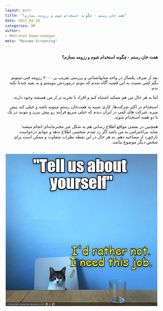 ```yaml
---
layout: post
title: "هفت خان رستم - چگونه استخدام شوم و رزومه بسازم؟"
date: 2022-04-30
categories: HR
author:
- Mehrshad Baqerzadegan
meta: "Resume-Screening"
---
```

<div dir='rtl'>
  <h4>هفت خان رستم - چگونه استخدام شوم و رزومه بسازم؟</h4>
  <br>
  <p>
بعد از صرف یکسال در واحد منابع‌انسانی و بررسی تقریب بر ۲۰۰۰ رزومه فنی میتونم بگم کمی نسبت به این قضیه آگاه شدم که بتونم درموردش بنویسم و به بقیه چندتا نکته بدم.
  </p>
  <p>
اما به هر حال من هم ممکنه اشتباه کنم و افراد با تجربه تر از من همیشه وجود دارند.
  </p>
  <p>
استخدام در اکثر شرکت‌ها، کاری شبیه به هفت‌خان رستم میتونه باشه و خیلی کند پیش میره، شرکت های کمی در ایران دیدم که خیلی سریع فرآیند رو پیش ببرن و بتونید در یک تا دو هفته استخدام شوید.
  <p>
همچنین در بعضی مواقع اطلاع رسانی هم به شکل غیر محترمانه‌ای انجام میشه؛<br>
شاید بی‌احترامی به من باشد اگر رد شدم شخصی اطلاع ندهد و نتوانم درخواست بازخورد از مصاحبه دهم. به هر حال در این نقطه نظرات متفاوت و ممکن است برای شخص دیگر موضوع نباشد.
  </p>
  
  <br>
  <div align="center">
    <img alt="interview" src="https://raw.githubusercontent.com/M-b850/M-b850/main/media/5dz0ve5txzyg.png">
  </div>
  <br>
</div>
